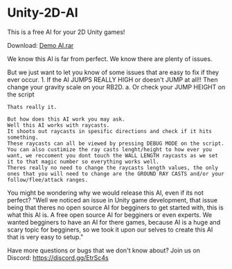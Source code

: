 # Unity-2D-AI
This is a free AI for your 2D Unity games!

Download:
[Demo AI.rar](https://github.com/JareBear12418/Unity-2D-AI/blob/master/Demo%20AI.rar)

We know this AI is far from perfect.
We know there are plenty of issues.

But we just want to let you know of some issues that are easy to fix if they ever occur.
    1. If the AI JUMPS REALLY HIGH or doesn't JUMP at all!! Then change your gravity scale on your RB2D.
        a. Or check your JUMP HEIGHT on the script
    
    Thats really it.

    But how does this AI work you may ask.
    Well this AI works with raycasts.
    It shoots out raycasts in spesific directions and check if it hits something.
    These raycasts can all be viewed by pressing DEBUG MODE on the script. You can also custimize the ray casts lenght/height to how ever you want, we reccoment you dont touch the WALL LENGTH raycasts as we set it to that magic number so everything works well.
    Theres really no need to change the raycasts length values, the only ones that you will need to change are the GROUND RAY CASTS and/or your follow/flee/attack ranges.

You might be wondering why we would release this AI, even if its not perfect?
"Well we noticed an issue in Unity game development, that issue being that theres no open source AI for begginers to get started with, this is what this AI is. A free open source AI for begginers or even experts. We wanted begginers to have an AI for there games, because AI is a huge and scary topic for begginers, so we took it upon our selves to create this AI that is very easy to setup."

Have more questions or bugs that we don't know about?
Join us on Discord: https://discord.gg/EtrSc4s
